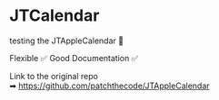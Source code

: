 # JTCalendar
testing the JTAppleCalendar 📅 

Flexible ✅
Good Documentation ✅

Link to the original repo ➡ https://github.com/patchthecode/JTAppleCalendar
